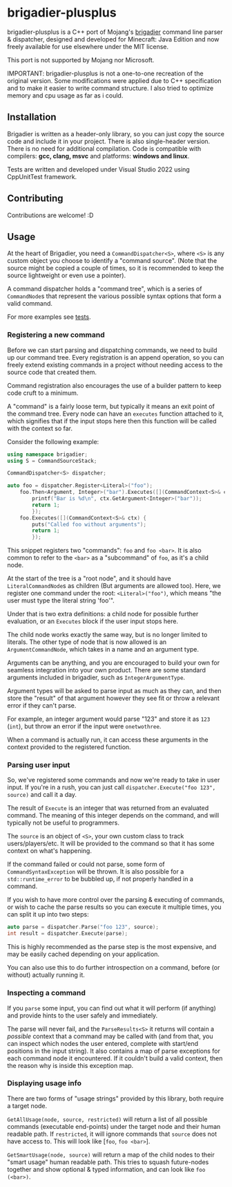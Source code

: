 # brigadier-plusplus

brigadier-plusplus is a C++ port of Mojang's [brigadier](https://github.com/mojang/brigadier) command line parser & dispatcher, designed and developed for Minecraft: Java Edition and now freely available for use elsewhere under the MIT license.

This port is not supported by Mojang nor Microsoft.

IMPORTANT: brigadier-plusplus is not a one-to-one recreation of the original version. Some modifications were applied due to C++ specification and to make it easier to write command structure. I also tried to optimize memory and cpu usage as far as i could.

## Installation
Brigadier is written as a header-only library, so you can just copy the source code and include it in your project. There is also single-header version. There is no need for additional compilation. Code is compatible with compilers: **gcc, clang, msvc** and platforms: **windows and linux**.

Tests are written and developed under Visual Studio 2022 using CppUnitTest framework.

## Contributing
Contributions are welcome! :D

## Usage
At the heart of Brigadier, you need a `CommandDispatcher<S>`, where `<S>` is any custom object you choose to identify a "command source". (Note that the source might be copied a couple of times, so it is recommended to keep the source lightweight or even use a pointer).

A command dispatcher holds a "command tree", which is a series of `CommandNode`s that represent the various possible syntax options that form a valid command.

For more examples see [tests](brigadier-plusplus-test/brigadier).

### Registering a new command
Before we can start parsing and dispatching commands, we need to build up our command tree. Every registration is an append operation,
so you can freely extend existing commands in a project without needing access to the source code that created them.

Command registration also encourages the use of a builder pattern to keep code cruft to a minimum.

A "command" is a fairly loose term, but typically it means an exit point of the command tree.
Every node can have an `executes` function attached to it, which signifies that if the input stops here then this function will be called with the context so far.

Consider the following example:
```cpp
using namespace brigadier;
using S = CommandSourceStack;

CommandDispatcher<S> dispatcher;

auto foo = dispatcher.Register<Literal>("foo");
    foo.Then<Argument, Integer>("bar").Executes([](CommandContext<S>& ctx) {
        printf("Bar is %d\n", ctx.GetArgument<Integer>("bar"));
        return 1;
        });
    foo.Executes([](CommandContext<S>& ctx) {
        puts("Called foo without arguments");
        return 1;
        });
```

This snippet registers two "commands": `foo` and `foo <bar>`. It is also common to refer to the `<bar>` as a "subcommand" of `foo`, as it's a child node.

At the start of the tree is a "root node", and it should have `LiteralCommandNode`s as children (But arguments are allowed too). Here, we register one command under the root: `<Literal>("foo")`, which means "the user must type the literal string 'foo'".

Under that is two extra definitions: a child node for possible further evaluation, or an `Executes` block if the user input stops here.

The child node works exactly the same way, but is no longer limited to literals. The other type of node that is now allowed is an `ArgumentCommandNode`, which takes in a name and an argument type.

Arguments can be anything, and you are encouraged to build your own for seamless integration into your own product. There are some standard arguments included in brigadier, such as `IntegerArgumentType`.

Argument types will be asked to parse input as much as they can, and then store the "result" of that argument however they see fit or throw a relevant error if they can't parse.

For example, an integer argument would parse "123" and store it as `123` (`int`), but throw an error if the input were `onetwothree`.

When a command is actually run, it can access these arguments in the context provided to the registered function.

### Parsing user input
So, we've registered some commands and now we're ready to take in user input. If you're in a rush, you can just call `dispatcher.Execute("foo 123", source)` and call it a day.

The result of `Execute` is an integer that was returned from an evaluated command. The meaning of this integer depends on the command, and will typically not be useful to programmers.

The `source` is an object of `<S>`, your own custom class to track users/players/etc. It will be provided to the command so that it has some context on what's happening.

If the command failed or could not parse, some form of `CommandSyntaxException` will be thrown. It is also possible for a `std::runtime_error` to be bubbled up, if not properly handled in a command.

If you wish to have more control over the parsing & executing of commands, or wish to cache the parse results so you can execute it multiple times, you can split it up into two steps:

```cpp
auto parse = dispatcher.Parse("foo 123", source);
int result = dispatcher.Execute(parse);
```

This is highly recommended as the parse step is the most expensive, and may be easily cached depending on your application.

You can also use this to do further introspection on a command, before (or without) actually running it.

### Inspecting a command
If you `parse` some input, you can find out what it will perform (if anything) and provide hints to the user safely and immediately.

The parse will never fail, and the `ParseResults<S>` it returns will contain a *possible* context that a command may be called with
(and from that, you can inspect which nodes the user entered, complete with start/end positions in the input string).
It also contains a map of parse exceptions for each command node it encountered. If it couldn't build a valid context, then
the reason why is inside this exception map.

### Displaying usage info
There are two forms of "usage strings" provided by this library, both require a target node.

`GetAllUsage(node, source, restricted)`  will return a list of all possible commands (executable end-points) under the target node and their human readable path. If `restricted`, it will ignore commands that `source` does not have access to. This will look like [`foo`, `foo <bar>`].

`GetSmartUsage(node, source)` will return a map of the child nodes to their "smart usage" human readable path. This tries to squash future-nodes together and show optional & typed information, and can look like `foo (<bar>)`.